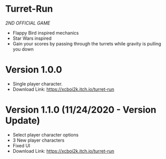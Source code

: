 # Turret-Run
*2ND OFFICIAL GAME*
- Flappy Bird inspired mechanics
- Star Wars inspired
- Gain your scores by passing through the turrets while gravity is pulling you down

# Version 1.0.0
- Single player character.
- Download Link: https://xcboi2k.itch.io/turret-run

# Version 1.1.0 (11/24/2020 - Version Update)
- Select player character options
- 3 New player characters
- Fixed UI
- Download Link: https://xcboi2k.itch.io/turret-run
